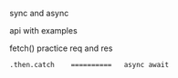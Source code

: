 sync and async

api with examples

fetch() practice
req and res

    .then.catch    ==========   async await
